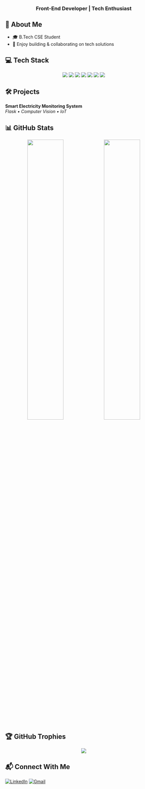 <h3 align="center">Front-End Developer | Tech Enthusiast</h3>

## 🚀 About Me

- 🎓 B.Tech CSE Student    
- 🤝 Enjoy building & collaborating on tech solutions  

## 💻 Tech Stack

<p align="center">
  <img src="https://img.shields.io/badge/HTML5-E34F26?style=flat&logo=html5&logoColor=white" />
  <img src="https://img.shields.io/badge/CSS3-1572B6?style=flat&logo=css3&logoColor=white" />
  <img src="https://img.shields.io/badge/JavaScript-F7DF1E?style=flat&logo=javascript&logoColor=black" />
  <img src="https://img.shields.io/badge/C-A8B9CC?style=flat&logo=c&logoColor=black" />
  <img src="https://img.shields.io/badge/Java-007396?style=flat&logo=java&logoColor=white" />
  <img src="https://img.shields.io/badge/Python-3776AB?style=flat&logo=python&logoColor=white" />
  <img src="https://img.shields.io/badge/MySQL-00758F?style=flat&logo=mysql&logoColor=white" />
</p>

## 🛠️ Projects

**Smart Electricity Monitoring System**  
*Flask • Computer Vision • IoT*

## 📊 GitHub Stats

<p align="center">
  <img src="https://github-readme-stats.vercel.app/api?username=ChandraSagarDev&show_icons=true&theme=react&hide_border=true" width="48%" />
  <img src="https://github-readme-stats.vercel.app/api/top-langs/?username=ChandraSagarDev&layout=compact&theme=react&hide_border=true" width="48%" />
</p>

## 🏆 GitHub Trophies

<p align="center">
  <img src="https://github-profile-trophy.vercel.app/?username=ChandraSagarDev&theme=onedark&no-frame=true&row=1&column=6" />
</p>

## 📬 Connect With Me

[![LinkedIn](https://img.shields.io/badge/LinkedIn-0A66C2?style=flat&logo=linkedin&logoColor=white)](https://www.linkedin.com/in/chandra-sagar-dev)
[![Gmail](https://img.shields.io/badge/Gmail-D14836?style=flat&logo=gmail&logoColor=white)](mailto:chandrasagar890@gmail.com)
